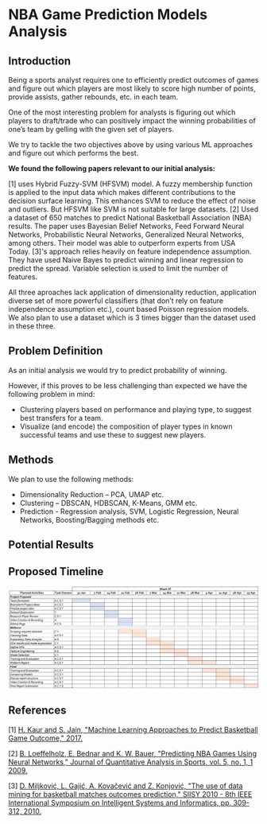 # NBA Game Prediction Models Analysis

## Introduction

Being a sports analyst requires one to efficiently predict outcomes of games and figure out which players are most likely to score high number of points, provide assists, gather rebounds, etc. in each team. 

One of the most interesting problem for analysts is figuring out which players to draft/trade who can positively impact the winning probabilities of one’s team by gelling with the given set of players. 

We try to tackle the two objectives above by using various ML approaches and figure out which performs the best.

**We found the following papers relevant to our initial analysis:**

[1] uses Hybrid Fuzzy-SVM (HFSVM) model. A fuzzy membership function is applied to the input data which makes different contributions to the decision surface learning. This enhances SVM to reduce the effect of noise and outliers. But HFSVM like SVM is not suitable for large datasets. [2] Used a dataset of 650 matches to predict National Basketball Association (NBA) results. The paper uses Bayesian Belief Networks, Feed Forward Neural Networks, Probabilistic Neural Networks, Generalized Neural Networks, among others. Their model was able to outperform experts from USA Today. [3]'s approach relies heavily on feature independence assumption. They have used Naive Bayes to predict winning and linear regression to predict the spread. Variable selection is used to limit the number of features. 

All three aproaches lack application of dimensionality reduction, application diverse set of more powerful classifiers (that don’t rely on feature independence assumption etc.), count based Poisson regression models. We also plan to use a dataset which is 3 times bigger than the dataset used in these three.

## Problem Definition

As an initial analysis we would try to predict probability of winning.

However, if this proves to be less challenging than expected we have the following problem in mind:

* Clustering players based on performance and playing type, to suggest best transfers for a team.
* Visualize (and encode) the composition of player types in known successful teams and use these to suggest new players.

## Methods

We plan to use the following methods:

* Dimensionality Reduction – PCA, UMAP etc.
* Clustering – DBSCAN, HDBSCAN, K-Means, GMM etc.
* Prediction - Regression analysis, SVM, Logistic Regression, Neural Networks, Boosting/Bagging methods etc.


## Potential Results


## Proposed Timeline
![Timeline](/assets/ganttchart.png)

## References

[1] 	[H. Kaur and S. Jain, "Machine Learning Approaches to Predict Basketball Game Outcome," 2017.](https://ieeexplore.ieee.org/document/8344688)

[2] 	[B. Loeffelholz, E. Bednar and K. W. Bauer, "Predicting NBA Games Using Neural Networks," Journal of Quantitative Analysis in Sports, vol. 5, no. 1, 1 2009.](https://www.degruyter.com/document/doi/10.2202/1559-0410.1156/html)

[3] 	[D. Miljković, L. Gajić, A. Kovačević and Z. Konjović, "The use of data mining for basketball matches outcomes prediction," SIISY 2010 - 8th IEEE International Symposium on Intelligent Systems and Informatics, pp. 309-312, 2010.](https://ieeexplore.ieee.org/stamp/stamp.jsp?tp=&arnumber=5647440)
